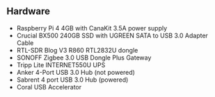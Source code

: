 ## Hardware

+ Raspberry Pi 4 4GB with CanaKit 3.5A power supply
+ Crucial BX500 240GB SSD with UGREEN SATA to USB 3.0 Adapter Cable
+ RTL-SDR Blog V3 R860 RTL2832U dongle
+ SONOFF Zigbee 3.0 USB Dongle Plus Gateway
+ Tripp Lite INTERNET550U UPS
+ Anker 4-Port USB 3.0 Hub (not powered)
+ Sabrent 4 port USB 3.0 Hub (powered)
+ Coral USB Accelerator 
